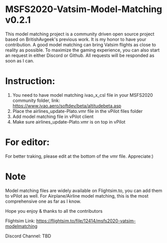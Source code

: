 # MSFS2020-Vatsim-Model-Matching v0.2.1

This model matching project is a community driven open source project based on BritishAvgeek's previous work. It is my honor to have your contribution.
A good model matching can bring Vatsim flights as close to reality as possible.
To maximize the gaming experience, you can also start an request in either Discord or Github.
All requests will be responded as soon as I can.

# Instruction: 
1. You need to have model matching ivao_x_csl file in your MSFS2020 community folder, link:
   https://www.ivao.aero/softdev/beta/altitudebeta.asp
2. Place the airlines_update-Plato.vmr file in the vPilot files folder
3. Add model matching file in vPilot client
4. Make sure airlines_update-Plato.vmr is on top in vPilot

# For editor:
For better traking, please edit at the bottom of the vmr file.
Appreciate:)

# Note
Model matching files are widely available on Flightsim.to, you can add them to vPilot as well.
For Airplane/Airline model matching, this is the most comprehensive one as far as I know.

Hope you enjoy & thanks to all the contributors

Flightsim Link:
https://flightsim.to/file/12414/msfs2020-vatsim-modelmatching

Discord Channel:
TBD

